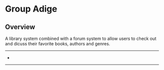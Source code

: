 # Group Adige

## Overview

A library system combined with a forum system to allow users to check out and dicuss their favorite books, authors and genres.

---

* 

---

